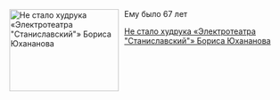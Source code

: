 <!--2025-08-05 12:31:16-->
<div class="yb">
  <div class="rss kino_teatr"><a href="https://www.kino-teatr.ru/teatr/news/y2025/8-5/38558/" title="Не стало худрука «Электротеатра &quot;Станиславский&quot;» Бориса Юхананова"><img src="https://www.kino-teatr.ru/news/8/5/38558/poster.jpg" width="196" height="147" align="left" hspace="5" style="margin: 0px 10px 0px 5px" alt="Не стало худрука «Электротеатра &quot;Станиславский&quot;» Бориса Юхананова"/></a>Ему было 67 лет <p class="titl"><a href="https://www.kino-teatr.ru/teatr/news/y2025/8-5/38558/">Не стало худрука «Электротеатра "Станиславский"» Бориса Юхананова</a></p></div>
</div>
